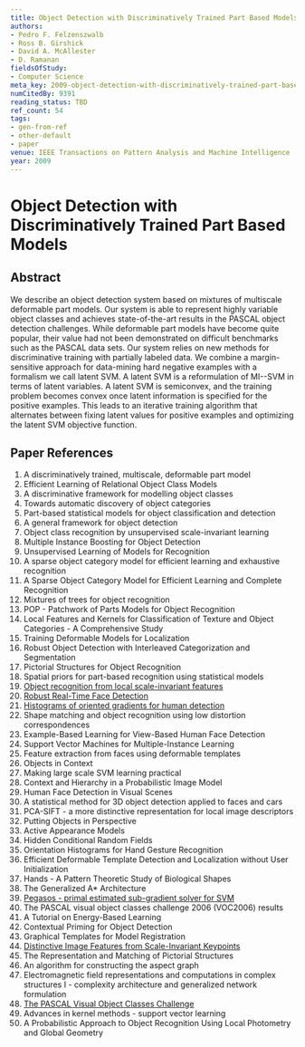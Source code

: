 ```yaml
---
title: Object Detection with Discriminatively Trained Part Based Models
authors:
- Pedro F. Felzenszwalb
- Ross B. Girshick
- David A. McAllester
- D. Ramanan
fieldsOfStudy:
- Computer Science
meta_key: 2009-object-detection-with-discriminatively-trained-part-based-models
numCitedBy: 9391
reading_status: TBD
ref_count: 54
tags:
- gen-from-ref
- other-default
- paper
venue: IEEE Transactions on Pattern Analysis and Machine Intelligence
year: 2009
---
```


# Object Detection with Discriminatively Trained Part Based Models

## Abstract

We describe an object detection system based on mixtures of multiscale deformable part models. Our system is able to represent highly variable object classes and achieves state-of-the-art results in the PASCAL object detection challenges. While deformable part models have become quite popular, their value had not been demonstrated on difficult benchmarks such as the PASCAL data sets. Our system relies on new methods for discriminative training with partially labeled data. We combine a margin-sensitive approach for data-mining hard negative examples with a formalism we call latent SVM. A latent SVM is a reformulation of MI--SVM in terms of latent variables. A latent SVM is semiconvex, and the training problem becomes convex once latent information is specified for the positive examples. This leads to an iterative training algorithm that alternates between fixing latent values for positive examples and optimizing the latent SVM objective function.

## Paper References

1. A discriminatively trained, multiscale, deformable part model
2. Efficient Learning of Relational Object Class Models
3. A discriminative framework for modelling object classes
4. Towards automatic discovery of object categories
5. Part-based statistical models for object classification and detection
6. A general framework for object detection
7. Object class recognition by unsupervised scale-invariant learning
8. Multiple Instance Boosting for Object Detection
9. Unsupervised Learning of Models for Recognition
10. A sparse object category model for efficient learning and exhaustive recognition
11. A Sparse Object Category Model for Efficient Learning and Complete Recognition
12. Mixtures of trees for object recognition
13. POP - Patchwork of Parts Models for Object Recognition
14. Local Features and Kernels for Classification of Texture and Object Categories - A Comprehensive Study
15. Training Deformable Models for Localization
16. Robust Object Detection with Interleaved Categorization and Segmentation
17. Pictorial Structures for Object Recognition
18. Spatial priors for part-based recognition using statistical models
19. [Object recognition from local scale-invariant features](1999-object-recognition-from-local-scale-invariant-features)
20. [Robust Real-Time Face Detection](2001-robust-real-time-face-detection)
21. [Histograms of oriented gradients for human detection](2005-histograms-of-oriented-gradients-for-human-detection)
22. Shape matching and object recognition using low distortion correspondences
23. Example-Based Learning for View-Based Human Face Detection
24. Support Vector Machines for Multiple-Instance Learning
25. Feature extraction from faces using deformable templates
26. Objects in Context
27. Making large scale SVM learning practical
28. Context and Hierarchy in a Probabilistic Image Model
29. Human Face Detection in Visual Scenes
30. A statistical method for 3D object detection applied to faces and cars
31. PCA-SIFT - a more distinctive representation for local image descriptors
32. Putting Objects in Perspective
33. Active Appearance Models
34. Hidden Conditional Random Fields
35. Orientation Histograms for Hand Gesture Recognition
36. Efficient Deformable Template Detection and Localization without User Initialization
37. Hands - A Pattern Theoretic Study of Biological Shapes
38. The Generalized A* Architecture
39. [Pegasos - primal estimated sub-gradient solver for SVM](2011-pegasos-primal-estimated-sub-gradient-solver-for-svm)
40. The PASCAL visual object classes challenge 2006 (VOC2006) results
41. A Tutorial on Energy-Based Learning
42. Contextual Priming for Object Detection
43. Graphical Templates for Model Registration
44. [Distinctive Image Features from Scale-Invariant Keypoints](2004-distinctive-image-features-from-scale-invariant-keypoints)
45. The Representation and Matching of Pictorial Structures
46. An algorithm for constructing the aspect graph
47. Electromagnetic field representations and computations in complex structures I - complexity architecture and generalized network formulation
48. [The PASCAL Visual Object Classes Challenge](2006-the-pascal-visual-object-classes-challenge)
49. Advances in kernel methods - support vector learning
50. A Probabilistic Approach to Object Recognition Using Local Photometry and Global Geometry

